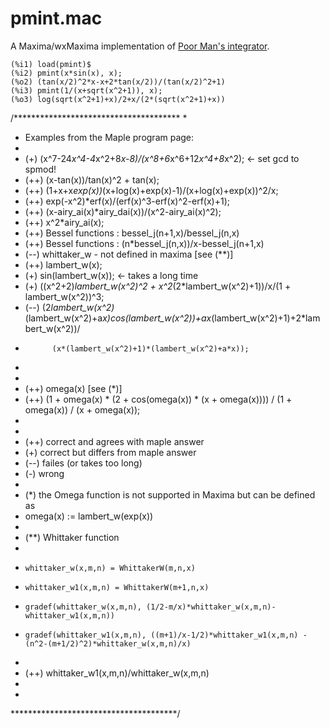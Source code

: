# pmint.mac

A Maxima/wxMaxima implementation of [Poor Man's integrator](http://www-sop.inria.fr/cafe/Manuel.Bronstein/pmint/).

    (%i1) load(pmint)$
    (%i2) pmint(x*sin(x), x);
    (%o2) (tan(x/2)^2*x-x+2*tan(x/2))/(tan(x/2)^2+1)
    (%i3) pmint(1/(x+sqrt(x^2+1)), x);
    (%o3) log(sqrt(x^2+1)+x)/2+x/(2*(sqrt(x^2+1)+x))


/**************************************
 *
 *  Examples from the Maple program page:
 *
 *   (+)  (x^7-24*x^4-4*x^2+8*x-8)/(x^8+6*x^6+12*x^4+8*x^2);    <-  set gcd to spmod!
 *   (++) (x-tan(x))/tan(x)^2 + tan(x);
 *   (++) (1+x+x*exp(x))*(x+log(x)+exp(x)-1)/(x+log(x)+exp(x))^2/x;
 *   (++) exp(-x^2)*erf(x)/(erf(x)^3-erf(x)^2-erf(x)+1);
 *   (++) (x-airy_ai(x)*airy_dai(x))/(x^2-airy_ai(x)^2);
 *   (++) x^2*airy_ai(x);
 *   (++) Bessel functions : bessel_j(n+1,x)/bessel_j(n,x)
 *   (++) Bessel functions :  (n*bessel_j(n,x))/x-bessel_j(n+1,x)
 *   (--) whittaker_w - not defined in maxima [see (**)]
 *   (++) lambert_w(x);  
 *   (+)  sin(lambert_w(x));   <- takes a long time
 *   (+)  ((x^2+2)*lambert_w(x^2)^2 + x^2*(2*lambert_w(x^2)+1))/x/(1 + lambert_w(x^2))^3;
 *   (--) (2*lambert_w(x^2)*(lambert_w(x^2)+a*x)*cos(lambert_w(x^2))+a*x*(lambert_w(x^2)+1)+2*lambert_w(x^2))/
 *           (x*(lambert_w(x^2)+1)*(lambert_w(x^2)+a*x));
 *
 *
 *   (++)  omega(x) [see (*)]
 *   (++)  (1 + omega(x) * (2 + cos(omega(x)) * (x + omega(x)))) / (1 + omega(x)) / (x + omega(x));
 *
 *
 *   (++) correct and agrees with maple answer
 *   (+)  correct but differs from maple answer
 *   (--) failes (or takes too long)
 *   (-)  wrong
 *
 *  (*) the Omega function is not supported in Maxima but can be defined as
 *  omega(x) := lambert_w(exp(x)) 
 *
 *  (**)  Whittaker function
 *
 *     whittaker_w(x,m,n) = WhittakerW(m,n,x)
 *     whittaker_w1(x,m,n) = WhittakerW(m+1,n,x)
 *     gradef(whittaker_w(x,m,n), (1/2-m/x)*whittaker_w(x,m,n)-whittaker_w1(x,m,n))
 *     gradef(whittaker_w1(x,m,n), ((m+1)/x-1/2)*whittaker_w1(x,m,n) - (n^2-(m+1/2)^2)*whittaker_w(x,m,n)/x)
 *
 *   (++) whittaker_w1(x,m,n)/whittaker_w(x,m,n)
 *
 *
 **************************************/
